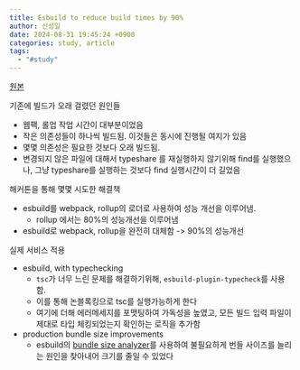 ```yaml
---
title: Esbuild to reduce build times by 90%
author: 신성일
date: 2024-08-31 19:45:24 +0900
categories: study, article
tags:
  - "#study"
---
```

[원본](https://blog.1password.com/new-extension-build-system/)

기존에 빌드가 오래 걸렸던 원인들
- 웹팩, 롤업 작업 시간이 대부분이었음
- 작은 의존성들이 하나씩 빌드됨. 이것들은 동시에 진행될 여지가 있음
- 몇몇 의존성은 필요한 것보다 오래 빌드됨. 
- 변경되지 않은 파일에 대해서 typeshare 를 재실행하지 않기위해 find를 실행했으나, 그냥 typeshare를 실행하는 것보다 find 실행시간이 더 길었음

해커톤을 통해 몇몇 시도한 해결책
- esbuild를 webpack, rollup의 로더로 사용하여 성능 개선을 이루어냄.
	- rollup 에서는 80%의 성능개선을 이루어냄
- esbuild로 webpack, rollup을 완전히 대체함 -> 90%의 성능개선

실제 서비스 적용
- esbuild, with typechecking
	- `tsc`가 너무 느린 문제를 해결하기위해, `esbuild-plugin-typecheck`를 사용함. 
	- 이를 통해 논블록킹으로 tsc를 실행가능하게 한다
	- 여기에 더해 에러메세지를 포맷팅하여 가독성을 높였고, 모든 빌드 입력 파일이 제대로 타입 체킹되었는지 확인하는 로직을 추가함
- production bundle size improvements
	- esbuild의 [bundle size analyzer](https://esbuild.github.io/analyze/)를 사용하여 불필요하게 번들 사이즈를 늘리는 원인을 찾아내어 크기를 줄일 수 있었다
